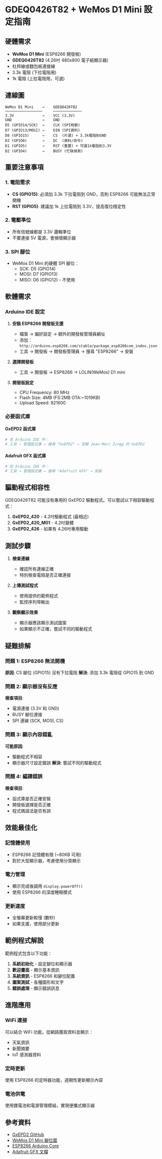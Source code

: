# GDEQ0426T82 + WeMos D1 Mini 設定指南

## 硬體需求

- **WeMos D1 Mini** (ESP8266 開發板)
- **GDEQ0426T82** (4.26吋 480x800 電子紙顯示器)
- 杜邦線或麵包板連接線
- 3.3k 電阻 (下拉電阻用)
- 1k 電阻 (上拉電阻用，可選)

## 連線圖

```
WeMos D1 Mini    →    GDEQ0426T82
─────────────────     ─────────────
3.3V             →    VCC (3.3V)
GND              →    GND
D5 (GPIO14/SCK)  →    CLK (SPI時脈)
D7 (GPIO13/MOSI) →    DIN (SPI資料)
D8 (GPIO15)      →    CS  (片選) + 3.3k電阻到GND
D3 (GPIO0)       →    DC  (資料/命令)
D1 (GPIO5)       →    RST (重置) + 可選1k電阻到3.3V
D2 (GPIO4)       →    BUSY (忙碌偵測)
```

## 重要注意事項

### 1. 電阻需求
- **CS (GPIO15)**: 必須加 3.3k 下拉電阻到 GND，否則 ESP8266 可能無法正常開機
- **RST (GPIO5)**: 建議加 1k 上拉電阻到 3.3V，提高復位穩定性

### 2. 電壓準位
- 所有信號線都是 3.3V 邏輯準位
- 不要連接 5V 電源，會損壞顯示器

### 3. SPI 腳位
- WeMos D1 Mini 的硬體 SPI 腳位：
  - SCK: D5 (GPIO14)
  - MOSI: D7 (GPIO13)
  - MISO: D6 (GPIO12) - 不使用

## 軟體需求

### Arduino IDE 設定

1. **安裝 ESP8266 開發板支援**
   - 檔案 → 偏好設定 → 額外的開發板管理員網址
   - 添加：`http://arduino.esp8266.com/stable/package_esp8266com_index.json`
   - 工具 → 開發板 → 開發板管理員 → 搜尋 "ESP8266" → 安裝

2. **選擇開發板**
   - 工具 → 開發板 → ESP8266 → LOLIN(WeMos) D1 mini

3. **開發板設定**
   - CPU Frequency: 80 MHz
   - Flash Size: 4MB (FS:2MB OTA:~1019KB)
   - Upload Speed: 921600

### 必要函式庫

#### GxEPD2 函式庫
```bash
# 在 Arduino IDE 中：
# 工具 → 管理函式庫 → 搜尋 "GxEPD2" → 安裝 Jean-Marc Zingg 的 GxEPD2
```

#### Adafruit GFX 函式庫
```bash
# 在 Arduino IDE 中：
# 工具 → 管理函式庫 → 搜尋 "Adafruit GFX" → 安裝
```

## 驅動程式相容性

GDEQ0426T82 可能沒有專用的 GxEPD2 驅動程式。可以嘗試以下相容驅動程式：

1. **GxEPD2_420** - 4.2吋驅動程式 (最相近)
2. **GxEPD2_420_M01** - 4.2吋變體
3. **GxEPD2_426** - 如果有 4.26吋專用驅動

## 測試步驟

1. **檢查連線**
   - 確認所有連線正確
   - 特別檢查電阻是否正確連接

2. **上傳測試程式**
   - 使用提供的範例程式
   - 監控序列埠輸出

3. **觀察顯示效果**
   - 顯示器應該顯示測試圖案
   - 如果顯示不正確，嘗試不同的驅動程式

## 疑難排解

### 問題 1: ESP8266 無法開機
**原因**: CS 腳位 (GPIO15) 沒有下拉電阻
**解決**: 添加 3.3k 電阻從 GPIO15 到 GND

### 問題 2: 顯示器沒有反應
**檢查項目**:
- 電源連接 (3.3V 和 GND)
- BUSY 腳位連接
- SPI 連線 (SCK, MOSI, CS)

### 問題 3: 顯示內容錯亂
**可能原因**:
- 驅動程式不相容
- 顯示器尺寸設定錯誤
**解決**: 嘗試不同的驅動程式

### 問題 4: 編譯錯誤
**檢查項目**:
- 函式庫是否正確安裝
- 開發板選擇是否正確
- 程式碼語法是否有誤

## 效能最佳化

### 記憶體使用
- ESP8266 記憶體有限 (~80KB 可用)
- 對於大型顯示器，考慮使用分頁顯示

### 電力管理
- 顯示完成後調用 `display.powerOff()`
- 使用 ESP8266 的深度睡眠模式

### 更新速度
- 全螢幕更新較慢 (數秒)
- 如果支援，使用部分更新

## 範例程式解說

範例程式包含以下功能：
1. **系統初始化** - 設定腳位和顯示器
2. **歡迎畫面** - 顯示基本資訊
3. **系統資訊** - ESP8266 和腳位配置
4. **圖案測試** - 各種圖形和文字
5. **錯誤處理** - 顯示錯誤訊息

## 進階應用

### WiFi 連接
可以結合 WiFi 功能，從網路獲取資料並顯示：
- 天氣資訊
- 新聞摘要
- IoT 感測器資料

### 定時更新
使用 ESP8266 的定時器功能，週期性更新顯示內容

### 電池供電
使用鋰電池和電源管理模組，實現便攜式顯示器

## 參考資料

- [GxEPD2 GitHub](https://github.com/ZinggJM/GxEPD2)
- [WeMos D1 Mini 腳位圖](https://lastminuteengineers.com/wemos-d1-mini-pinout-reference/)
- [ESP8266 Arduino Core](https://github.com/esp8266/Arduino)
- [Adafruit GFX 文檔](https://learn.adafruit.com/adafruit-gfx-graphics-library)
